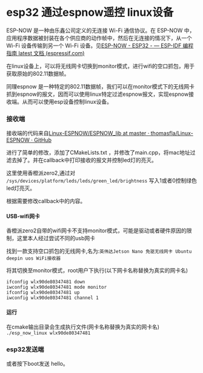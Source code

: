 # esp32 通过espnow遥控 linux设备



ESP-NOW 是一种由乐鑫公司定义的无连接 Wi-Fi 通信协议。在 ESP-NOW 中，应用程序数据被封装在各个供应商的动作帧中，然后在无连接的情况下，从一个 Wi-Fi 设备传输到另一个 Wi-Fi 设备。见[ESP-NOW - ESP32 - — ESP-IDF 编程指南 latest 文档 (espressif.com)](https://docs.espressif.com/projects/esp-idf/zh_CN/latest/esp32/api-reference/network/esp_now.html)



在linux设备上，可以将无线网卡切换到monitor模式，进行wifi的空口抓包，用于获取原始的802.11数据帧。

同理espnow 是一种特定的802.11数据帧，我们可以在monitor模式下的无线网卡抓到espnow的报文，因而可以使用linux特定过滤espnow报文，实现espnow接收端。从而可以使用esp设备控制linux设备。



### 接收端

接收端的代码来自[Linux-ESPNOW/ESPNOW_lib at master · thomasfla/Linux-ESPNOW · GitHub](https://github.com/thomasfla/Linux-ESPNOW/tree/master/ESPNOW_lib)

进行了简单的修改，添加了CMakeLists.txt ，并修改了main.cpp，将mac地址过滤去掉了。并在callback中打印接收的报文并控制led灯的亮灭。

这里使用香橙派zero2,通过对 `/sys/devices/platform/leds/leds/green_led/brightness` 写入1或者0控制绿色led灯亮灭。

根据需要修改callback中的内容。

#### USB-wifi网卡

香橙派zero2自带的wifi网卡不支持monitor模式，可能是驱动或者硬件原因的限制，这里本人经过尝试不同的usb网卡

找到一款支持空口抓包的无线网卡,名为:`英伟达Jetson Nano 免驱无线网卡 Ubuntu deepin uos WiFi接收器`

将其切换至monitor模式，root用户下执行(以下网卡名称替换为真实的网卡名)

```shell
ifconfig wlx90de80347481 down
iwconfig wlx90de80347481 mode monitor
ifconfig wlx90de80347481 up
iwconfig wlx90de80347481 channel 1 
```



#### 运行

在cmake输出目录会生成执行文件(网卡名称替换为真实的网卡名)  `./esp_now_linux wlx90de80347481`





### esp32发送端

或者按下boot发送 hello。